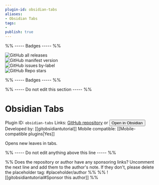 ```yaml
---
plugin-id: obsidian-tabs
aliases:
- Obsidian Tabs
tags: 
- 
publish: true
---
```


%% ----- Badges ----- %%

![GitHub all releases](https://img.shields.io/github/downloads/gitobsidiantutorial/obsidian-tabs/total?color=573E7A&logo=github&style=for-the-badge)   
![GitHub manifest version](https://img.shields.io/github/manifest-json/v/gitobsidiantutorial/obsidian-tabs?color=573E7A&logo=github&style=for-the-badge)   
![GitHub issues by-label](https://img.shields.io/github/issues/gitobsidiantutorial/obsidian-tabs/help%20wanted?color=573E7A&logo=github&style=for-the-badge)   
![GitHub Repo stars](https://img.shields.io/github/stars/gitobsidiantutorial/obsidian-tabs?color=573E7A&logo=github&style=for-the-badge)

%% ----- Badges ----- %%

%% ----- Do not edit this section ----- %%

# Obsidian Tabs

Plugin ID: `obsidian-tabs`
Links: [GitHub repository](https://github.com/gitobsidiantutorial/obsidian-tabs) or [<button id=HH>Open in Obsidian</button>](obsidian://goto-plugin?id=obsidian-tabs)
Developed by: [[gitobsidiantutorial]]
Mobile compatible: [[Mobile-compatible plugins|Yes]]

Opens new leaves in tabs.

%% ----- Do not edit anything above this line ----- %% 

%% Does the repository or author have any sponsoring links? Uncomment the next line and add them to the author's note. If they don't, please delete the placeholder tag: #placeholder/author %%
%% ![[gitobsidiantutorial#Sponsor this author]] %%
